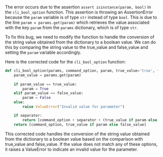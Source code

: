 The error occurs due to the assertion `assert isinstance(param, bool)` in the `cli_bool_option` function. This assertion is throwing an AssertionError because the `param` variable is of type `str` instead of type `bool`. This is due to the line `param = params.get(param)` which retrieves the value associated with the key `param` from the `params` dictionary, which is of type `str`.

To fix this bug, we need to modify the function to handle the conversion of the string value obtained from the dictionary to a boolean value. We can do this by comparing the string value to the true_value and false_value and setting the `param` variable accordingly.

Here is the corrected code for the `cli_bool_option` function:

```python
def cli_bool_option(params, command_option, param, true_value='true', false_value='false', separator=None):
    param_value = params.get(param)
    
    if param_value == true_value:
        param = True
    elif param_value == false_value:
        param = False
    else:
        raise ValueError("Invalid value for parameter")

    if separator:
        return [command_option + separator + (true_value if param else false_value)]
    return [command_option, true_value if param else false_value]
```

This corrected code handles the conversion of the string value obtained from the dictionary to a boolean value based on the comparison with true_value and false_value. If the value does not match any of these options, it raises a ValueError to indicate an invalid value for the parameter.